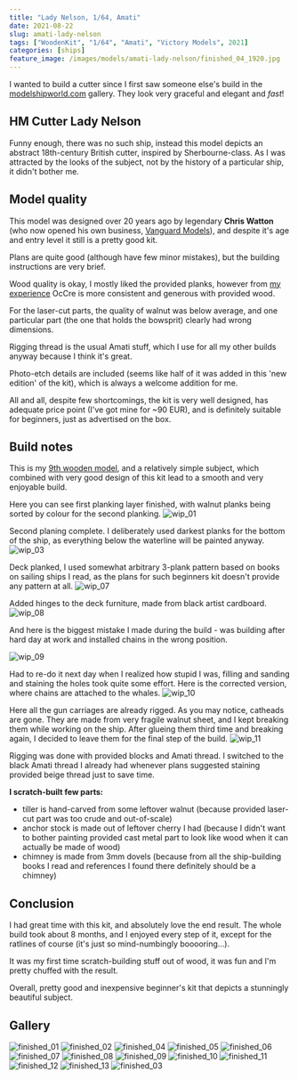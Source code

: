 ```yaml
---
title: "Lady Nelson, 1/64, Amati"
date: 2021-08-22
slug: amati-lady-nelson
tags: ["WoodenKit", "1/64", "Amati", "Victory Models", 2021]
categories: [ships]
feature_image: /images/models/amati-lady-nelson/finished_04_1920.jpg
---
```


I wanted to build a cutter since I first saw someone else's build in the [modelshipworld.com](https://modelshipworld.com/) gallery.
They look very graceful and elegant and *fast*!

## HM Cutter Lady Nelson
Funny enough, there was no such ship, instead this model depicts an abstract 18th-century British cutter, inspired by Sherbourne-class.
As I was attracted by the looks of the subject, not by the history of a particular ship, it didn't bother me.

## Model quality

This model was designed over 20 years ago by legendary **Chris Watton** (who now opened his own business, [Vanguard Models](https://vanguardmodels.co.uk/)),
and despite it's age and entry level it still is a pretty good kit.

Plans are quite good (although have few minor mistakes), but the building instructions are very brief.

Wood quality is okay, I mostly liked the provided planks, however from [my experience](/models/occre-terror/) OcCre is more consistent and generous with provided wood.

For the laser-cut parts, the quality of walnut was below average, and one particular part (the one that holds the bowsprit) clearly had wrong dimensions.

Rigging thread is the usual Amati stuff, which I use for all my other builds anyway because I think it's great.

Photo-etch details are included (seems like half of it was added in this 'new edition' of the kit), which is always a welcome addition for me.

All and all, despite few shortcomings, the kit is very well designed, has adequate price point (I've got mine for ~90 EUR), and is definitely suitable for beginners, just as advertised on the box.

## Build notes

This is my [9th wooden model](/tags/woodenkit/), and a relatively simple subject, which combined with very good design of this kit lead to a smooth and very enjoyable build.

Here you can see first planking layer finished, with walnut planks being sorted by colour for the second planking.
![wip_01](/images/models/amati-lady-nelson/wip_01_1920.jpg)

Second planing complete. I deliberately used darkest planks for the bottom of the ship, as everything below the waterline will be painted anyway.
![wip_03](/images/models/amati-lady-nelson/wip_03_1920.jpg)

Deck planked, I used somewhat arbitrary 3-plank pattern based on books on sailing ships I read, as the plans for such beginners kit doesn't provide any pattern at all.
![wip_07](/images/models/amati-lady-nelson/wip_07_1920.jpg)

Added hinges to the deck furniture, made from black artist cardboard.
![wip_08](/images/models/amati-lady-nelson/wip_08_1920.jpg)

And here is the biggest mistake I made during the build - was building after hard day at work and installed chains in the wrong position.

![wip_09](/images/models/amati-lady-nelson/wip_09_1920.jpg)

Had to re-do it next day when I realized how stupid I was, filling and sanding and staining the holes took quite some effort.
Here is the corrected version, where chains are attached to the whales.
![wip_10](/images/models/amati-lady-nelson/wip_10_1920.jpg)

Here all the gun carriages are already rigged. As you may notice, catheads are gone. They are made from very fragile walnut sheet,
and I kept breaking them while working on the ship. After glueing them third time and breaking again, I decided to leave them for the final step of the build.
![wip_11](/images/models/amati-lady-nelson/wip_11_1920.jpg)

Rigging was done with provided blocks and Amati thread. I switched to the black Amati thread I already had whenever plans suggested staining provided beige thread just to save time.

**I scratch-built few parts:**
* tiller is hand-carved from some leftover walnut (because provided laser-cut part was too crude and out-of-scale)
* anchor stock is made out of leftover cherry I had (because I didn't want to bother painting provided cast metal part to look like wood when it can actually be made of wood)
* chimney is made from 3mm dovels (because from all the ship-building books I read and references I found there definitely should be a chimney)

## Conclusion

I had great time with this kit, and absolutely love the end result. The whole build took about 8 months, and I enjoyed every step of it, except for the ratlines of course (it's just so mind-numbingly booooring...).

It was my first time scratch-building stuff out of wood, it was fun and I'm pretty chuffed with the result.

Overall, pretty good and inexpensive beginner's kit that depicts a stunningly beautiful subject.

## Gallery

![finished_01](/images/models/amati-lady-nelson/finished_01_1920.jpg)
![finished_02](/images/models/amati-lady-nelson/finished_02_1920.jpg)
![finished_04](/images/models/amati-lady-nelson/finished_04_1920.jpg)
![finished_05](/images/models/amati-lady-nelson/finished_05_1920.jpg)
![finished_06](/images/models/amati-lady-nelson/finished_06_1920.jpg)
![finished_07](/images/models/amati-lady-nelson/finished_07_1920.jpg)
![finished_08](/images/models/amati-lady-nelson/finished_08_1920.jpg)
![finished_09](/images/models/amati-lady-nelson/finished_09_1920.jpg)
![finished_10](/images/models/amati-lady-nelson/finished_10_1920.jpg)
![finished_11](/images/models/amati-lady-nelson/finished_11_1920.jpg)
![finished_12](/images/models/amati-lady-nelson/finished_12_1920.jpg)
![finished_13](/images/models/amati-lady-nelson/finished_13_1920.jpg)
![finished_03](/images/models/amati-lady-nelson/finished_03_1920.jpg)
